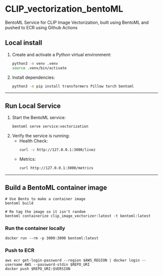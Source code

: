 # CLIP_vectorization_bentoML

BentoML Service for CLIP Image Vectorization, built using BentoML and pushed to ECR using Github Actions

## Local install

1. Create and activate a Python virtual environment:
   ```bash
   python3 -m venv .venv
   source .venv/bin/activate
   ```
2. Install dependencies:
   ```bash
   python3 -m pip install transformers Pillow torch bentoml
   ```

---

## Run Local Service

1. Start the BentoML service:
   ```bash
   bentoml serve service:vectorization
   ```
2. Verify the service is running:
   - Health Check:
     ```bash
     curl -v http://127.0.0.1:3000/livez
     ```
   - Metrics:
     ```bash
     curl http://127.0.0.1:3000/metrics
     ```

---


## Build a BentoML container image

```
# Use Bento to make a container image
bentoml build

# Re tag the image so it isn't random
bentoml containerize clip_image_vectorizer:latest -t bentoml:latest
```

### Run the container locally

```
docker run --rm -p 3000:3000 bentoml:latest
```

### Push to ECR

```
aws ecr get-login-password --region $AWS_REGION | docker login --username AWS --password-stdin $REPO_URI
docker push $REPO_URI:$VERSION
```
